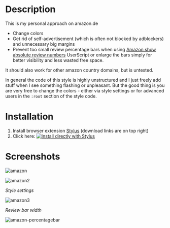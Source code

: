 # Description

This is my personal approach on amazon.de

- Change colors
- Get rid of self-advertisement (which is often not blocked by adblockers) and unnecessary big margins
- Prevent too small review percentage bars when using [Amazon show absolute review numbers](https://greasyfork.org/scripts/369355) UserScript or enlarge the bars simply for better visibility and less wasted free space.


It should also work for other amazon country domains, but is untested.

In general the code of this style is highly unstructured and I just freely add stuff when I see something flashing or unpleasant.
But the good thing is you are very free to change the colors - either via style settings or for advanced users in the `:root` section of the style code.

# Installation

1. Install browser extension [Stylus](https://add0n.com/stylus.html) (download links are on top right)
2. Click here: [![Install directly with Stylus](https://img.shields.io/badge/Install%20directly%20with-Stylus-238b8b.svg)](https://raw.githubusercontent.com/stonecrusher/stylus-UserCSS/master/amazon/amazon.user.css)

# Screenshots

![amazon](https://user-images.githubusercontent.com/1388389/43968604-ee534782-9cc7-11e8-8f36-00d2b2fd2451.png)

![amazon2](https://user-images.githubusercontent.com/1388389/43968744-4d36c6d4-9cc8-11e8-9bab-467f4da63409.png)

*Style settings*

![amazon3](https://user-images.githubusercontent.com/1388389/43968840-90dcadea-9cc8-11e8-801e-a8fa808916a6.png)

*Review bar width*

![amazon-percentagebar](https://user-images.githubusercontent.com/1388389/41170969-0a9cc800-6b4f-11e8-999c-6d91646ec5c8.png)

